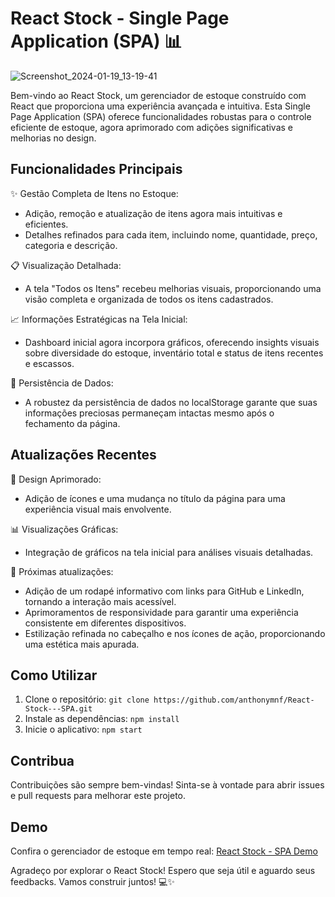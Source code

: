 # React Stock - Single Page Application (SPA) 📊

![Screenshot_2024-01-19_13-19-41](https://github.com/anthonymnf/React-Stock---SPA/assets/115318191/5eaefaae-6702-4018-b34b-4a37e751b913)


Bem-vindo ao React Stock, um gerenciador de estoque construído com React que proporciona uma experiência avançada e intuitiva. Esta Single Page Application (SPA) oferece funcionalidades robustas para o controle eficiente de estoque, agora aprimorado com adições significativas e melhorias no design.

## Funcionalidades Principais

✨ Gestão Completa de Itens no Estoque:
- Adição, remoção e atualização de itens agora mais intuitivas e eficientes.
- Detalhes refinados para cada item, incluindo nome, quantidade, preço, categoria e descrição.

📋 Visualização Detalhada:
- A tela "Todos os Itens" recebeu melhorias visuais, proporcionando uma visão completa e organizada de todos os itens cadastrados.

📈 Informações Estratégicas na Tela Inicial:
- Dashboard inicial agora incorpora gráficos, oferecendo insights visuais sobre diversidade do estoque, inventário total e status de itens recentes e escassos.

💾 Persistência de Dados:
- A robustez da persistência de dados no localStorage garante que suas informações preciosas permaneçam intactas mesmo após o fechamento da página.

## Atualizações Recentes

🎨 Design Aprimorado:
- Adição de ícones e uma mudança no título da página para uma experiência visual mais envolvente.

📊 Visualizações Gráficas:
- Integração de gráficos na tela inicial para análises visuais detalhadas.

👣 Próximas atualizações:
- Adição de um rodapé informativo com links para GitHub e LinkedIn, tornando a interação mais acessível.
- Aprimoramentos de responsividade para garantir uma experiência consistente em diferentes dispositivos.
- Estilização refinada no cabeçalho e nos ícones de ação, proporcionando uma estética mais apurada.

## Como Utilizar

1. Clone o repositório: `git clone https://github.com/anthonymnf/React-Stock---SPA.git`
2. Instale as dependências: `npm install`
3. Inicie o aplicativo: `npm start`

## Contribua

Contribuições são sempre bem-vindas! Sinta-se à vontade para abrir issues e pull requests para melhorar este projeto.

## Demo

Confira o gerenciador de estoque em tempo real: [React Stock - SPA Demo](https://react-stock-spa.vercel.app/)

Agradeço por explorar o React Stock! Espero que seja útil e aguardo seus feedbacks. Vamos construir juntos! 💻✨

